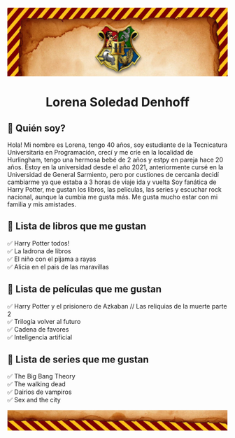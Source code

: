 ![Borde](./assets/superior.png)

<h1 align="center"> Lorena Soledad Denhoff </h1>



## :small_blue_diamond: Quién soy?
Hola! Mi nombre es Lorena, tengo 40 años, soy estudiante de la Tecnicatura Universitaria en Programación, crecí y me críe en la localidad de Hurlingham, tengo una hermosa bebé de 2 años y estpy en pareja hace 20 años.
Estoy en la universidad desde el año 2021, anteriormente cursé en la Universidad de General Sarmiento, pero por custiones de cercanía decidí cambiarme ya que estaba a 3 horas de viaje ida y vuelta
Soy fanática de Harry Potter, me gustan los libros, las películas, las series y escuchar rock nacional, aunque la cumbia me gusta más. 
Me gusta mucho estar con mi familia y mis amistades.

## :small_blue_diamond: Lista de libros que me gustan
:white_check_mark: Harry Potter todos!<br>
:white_check_mark: La ladrona de libros<br>
:white_check_mark: El niño con el pijama a rayas<br>
:white_check_mark: Alicia en el pais de las maravillas<br>

## :small_blue_diamond: Lista de películas que me gustan
:white_check_mark: Harry Potter y el prisionero de Azkaban // Las reliquias de la muerte parte 2<br>
:white_check_mark: Trilogía volver al futuro<br>
:white_check_mark: Cadena de favores<br>
:white_check_mark: Inteligencia artificial<br>

## :small_blue_diamond: Lista de series que me gustan
:white_check_mark: The Big Bang Theory<br>
:white_check_mark: The walking dead<br>
:white_check_mark: Dairios de vampiros<br>
:white_check_mark: Sex and the city<br>

![Borde](./assets/inferior.png)